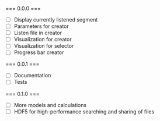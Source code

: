 === 0.0.0 ===

- [ ] Display currently listened segment
- [ ] Parameters for creator
- [ ] Listen file in creator
- [ ] Visualization for creator
- [ ] Visualization for selector
- [ ] Progress bar creator

=== 0.0.1 ===

- [ ] Documentation
- [ ] Tests

=== 0.1.0 ===

- [ ] More models and calculations 
- [ ] HDF5 for high-performance searching and sharing of files
